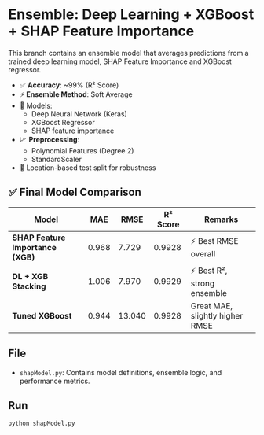 
# Ensemble: Deep Learning + XGBoost + SHAP Feature Importance

This branch contains an ensemble model that averages predictions from a trained deep learning model, SHAP Feature Importance and XGBoost regressor.

- ✅ **Accuracy**: ~99% (R² Score)
- ⚡️ **Ensemble Method**: Soft Average
- 🤖 Models:
  - Deep Neural Network (Keras)
  - XGBoost Regressor
  - SHAP feature importance
- 📈 **Preprocessing**:
  - Polynomial Features (Degree 2)
  - StandardScaler
- 🧪 Location-based test split for robustness
  
## ✅ Final Model Comparison

| Model                                  | MAE     | RMSE    | R² Score | Remarks                                      |
|----------------------------------------|---------|---------|----------|----------------------------------------------|
| **SHAP Feature Importance (XGB)**      | 0.968   | 7.729   | 0.9928   | ⚡ Best RMSE overall                          |
| **DL + XGB Stacking**                  | 1.006   | 7.970   | 0.9929   | ⚡ Best R², strong ensemble                   |
| **Tuned XGBoost**                      | 0.944   | 13.040  | 0.9928   | Great MAE, slightly higher RMSE              |


## File
- `shapModel.py`: Contains model definitions, ensemble logic, and performance metrics.

## Run
```bash
python shapModel.py
